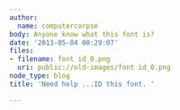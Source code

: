 ```yaml
---
author:
  name: computercorpse
body: Anyone know what this font is?
date: '2013-05-04 00:29:07'
files:
- filename: font id_0.png
  uri: public://old-images/font id_0.png
node_type: blog
title: 'Need help ...ID this font. '

---
```

